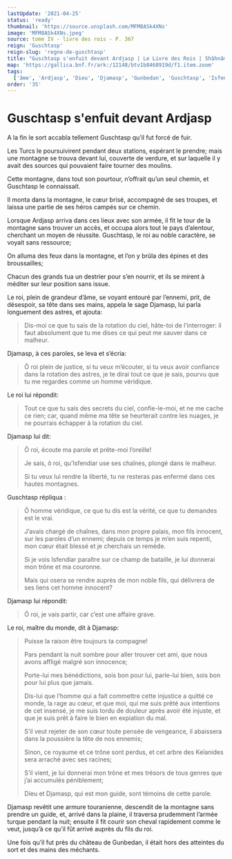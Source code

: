 ```yaml
---
lastUpdate: '2021-04-25'
status: 'ready'
thumbnail: 'https://source.unsplash.com/MFM8ASk4XNs'
image: 'MFM8ASk4XNs.jpeg'
source: tome IV - livre des rois - P. 367
reign: 'Guschtasp'
reign-slug: 'regne-de-guschtasp'
title: "Guschtasp s'enfuit devant Ardjasp | Le Livre des Rois | Shâhnâmeh"
map: 'https://gallica.bnf.fr/ark:/12148/btv1b8468919d/f1.item.zoom'
tags:
  ['âme', 'Ardjasp', 'Dieu', 'Djamasp', 'Gunbedan', 'Guschtasp', 'Isfendiar', 'Keïanides', 'Turcs']
order: '35'
---
```


# Guschtasp s'enfuit devant Ardjasp

A la fin le sort accabla tellement Guschtasp qu’il fut forcé de fuir.

Les Turcs le poursuivirent pendant deux stations, espérant le prendre; mais une montagne se trouva devant lui, couverte de verdure, et sur laquelle il y avait des sources qui pouvaient faire tourner des moulins.

Cette montagne, dans tout son pourtour, n’offrait qu’un seul chemin, et Guschtasp le connaissait.

Il monta dans la montagne, le cœur brisé, accompagné de ses troupes, et laissa une partie de ses héros campés sur ce chemin.

Lorsque Ardjasp arriva dans ces lieux avec son armée, il fit le tour de la montagne sans trouver un accès, et occupa alors tout le pays d’alentour, cherchant un moyen de réussite. Guschtasp, le roi au noble caractère, se voyait sans ressource;

On alluma des feux dans la montagne, et l’on y brûla des épines et des broussailles;

Chacun des grands tua un destrier pour s’en nourrir, et ils se mirent à méditer sur leur position sans issue.

Le roi, plein de grandeur d’âme, se voyant entouré par l’ennemi, prit, de désespoir, sa tête dans ses mains, appela le sage Djamasp, lui parla longuement des astres, et ajouta:

> Dis-moi ce que tu sais de la rotation du ciel, hâte-toi de l’interroger: il faut absolument que tu me dises ce qui peut me sauver dans ce malheur.

Djamasp, à ces paroles, se leva et s’écria:

> Ô roi plein de justice, si tu veux m’écouter, si tu veux avoir confiance dans la rotation des astres, je te dirai tout ce que je sais, pourvu que tu me regardes comme un homme véridique.

Le roi lui répondit:

> Tout ce que tu sais des secrets du ciel, confie-le-moi, et ne me cache ce rien; car, quand même ma tête se heurterait contre les nuages, je ne pourrais échapper à la rotation du ciel.

Djamasp lui dit:

> Ô roi, écoute ma parole et prête-moi l’oreille!
>
> Je sais, ô roi, qu’Isfendiar use ses chaînes, plongé dans le malheur.
>
> Si tu veux lui rendre la liberté, tu ne resteras pas enfermé dans ces hautes montagnes.

Guschtasp répliqua :

> Ô homme véridique, ce que tu dis est la vérité, ce que tu demandes est le vrai.
>
> J’avais chargé de chaînes, dans mon propre palais, mon fils innocent, sur les paroles d’un ennemi; depuis ce temps je m’en suis repenti, mon cœur était blessé et je cherchais un remède.
>
> Si je vois Isfendiar paraître sur ce champ de bataille, je lui donnerai mon trône et ma couronne.
>
> Mais qui osera se rendre auprès de mon noble fils, qui délivrera de ses liens cet homme innocent?

Djamasp lui répondit:

> Ô roi, je vais partir, car c’est une affaire grave.

Le roi, maître du monde, dit à Djamasp:

> Puisse la raison être toujours ta compagne!
>
> Pars pendant la nuit sombre pour aller trouver cet ami, que nous avons affligé malgré son innocence;
>
> Porte-lui mes bénédictions, sois bon pour lui, parle-lui bien, sois bon pour lui plus que jamais.
>
> Dis-lui que l’homme qui a fait commettre cette injustice a quitté ce monde, la rage au cœur, et que moi, qui me suis prêté aux intentions de cet insensé, je me suis tordu de douleur après avoir été injuste, et que je suis prêt à faire le bien en expiation du mal.
>
> S’il veut rejeter de son cœur toute pensée de vengeance, il abaissera dans la poussière la tête de nos ennemis;
>
> Sinon, ce royaume et ce trône sont perdus, et cet arbre des Keïanides sera arraché avec ses racines;
>
> S’il vient, je lui donnerai mon trône et mes trésors de tous genres que j’ai accumulés péniblement;
>
> Dieu et Djamasp, qui est mon guide, sont témoins de cette parole.

Djamasp revêtit une armure touranienne, descendit de la montagne sans prendre un guide, et, arrivé dans la plaine, il traversa prudemment l’armée turque pendant la nuit; ensuite il fit courir son cheval rapidement comme le veut, jusqu’à ce qu’il fût arrivé auprès du fils du roi.

Une fois qu’il fut près du château de Gunbedan, il était hors des atteintes du sort et des mains des méchants.
